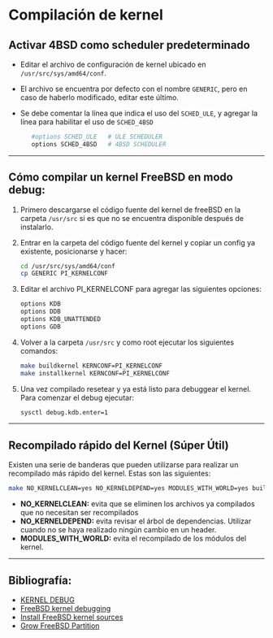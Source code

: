 # Compilación de kernel

## Activar 4BSD como scheduler predeterminado

- Editar el archivo de configuración de kernel ubicado en `/usr/src/sys/amd64/conf`.
- El archivo se encuentra por defecto con el nombre `GENERIC`, pero en caso de haberlo modificado, editar este último.
- Se debe comentar la línea que indica el uso del `SCHED_ULE`, y agregar la línea para habilitar el uso de `SCHED_4BSD`

  ```bash
     #options SCHED_ULE   # ULE SCHEDULER
     options SCHED_4BSD   # 4BSD SCHEDULER
  ```

---

## Cómo compilar un kernel FreeBSD en modo debug:

1. Primero descargarse el código fuente del kernel de freeBSD en la carpeta `/usr/src` si es que no se encuentra disponible después de instalarlo.
2. Entrar en la carpeta del código fuente del kernel y copiar un config ya existente, posicionarse y hacer:

   ```bash
   cd /usr/src/sys/amd64/conf
   cp GENERIC PI_KERNELCONF
   ```

3. Editar el archivo PI_KERNELCONF para agregar las siguientes opciones:

   ```bash
   options KDB
   options DDB
   options KDB_UNATTENDED
   options GDB
   ```

4. Volver a la carpeta `/usr/src` y como root ejecutar los siguientes comandos:

   ```bash
   make buildkernel KERNCONF=PI_KERNELCONF
   make installkernel KERNCONF=PI_KERNELCONF
   ```

5. Una vez compilado resetear y ya está listo para debuggear el kernel. Para comenzar el debug ejecutar:

   ```bash
   sysctl debug.kdb.enter=1
   ```

---

## Recompilado rápido del Kernel (Súper Útil)

Existen una serie de banderas que pueden utilizarse para realizar un recompilado
más rápido del kernel. Estas son las siguientes:

```bash
make NO_KERNELCLEAN=yes NO_KERNELDEPEND=yes MODULES_WITH_WORLD=yes buildkernel KERNCONF=PI_KERNELCONF
```

- **NO_KERNELCLEAN:** evita que se eliminen los archivos ya compilados
  que no necesitan ser recompilados
- **NO_KERNELDEPEND:** evita revisar el árbol de dependencias. Utilizar
  cuando no se haya realizado ningún cambio en un header.
- **MODULES_WITH_WORLD:** evita el recompilado de los módulos del kernel.

---

## Bibliografía:

- [KERNEL DEBUG](https://www.freebsd.org/doc/en_US.ISO8859-1/books/developers-handbook/kerneldebug-online-ddb.html)
- [FreeBSD kernel debugging ](http://chetanbl.blogspot.com.ar/2011/11/freebsd-kernel-module-debugging.html)
- [Install FreeBSD kernel sources ](http://unix.stackexchange.com/questions/204956/how-do-you-install-the-freebsd10-kernel-sources)
- [Grow FreeBSD Partition ](https://docs.freebsd.org/en/books/handbook/disks/#disks-growing)
